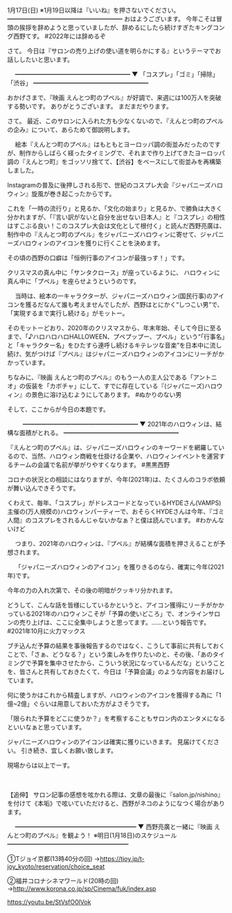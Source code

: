 1月17日(日) ※1月19日以降は『いいね』を押さないでください。
━━━━━━━━━━━━━━━━━━━
おはようございます。
今年こそは冒頭の挨拶を辞めようと思っていましたが、辞めるにしたら続けすぎたキングコング西野てす。
#2022年には辞めるぞ

さて。
今日は『サロンの売り上げの使い道を明らかにする』というテーマでお話ししたいと思います。

　
━━━━━━━━━━━━━━━━━━━
▼ 「コスプレ」「ゴミ」「掃除」「渋谷」
━━━━━━━━━━━━━━━━━━━

おかげさまで、『映画 えんとつ町のプペル』が好調で、来週には100万人を突破する勢いです。
ありがとうございます。
まだまだやります。

さて。
最近、このサロンに入られた方も少なくないので、『えんとつ町のプペルの企み』について、あらためて御説明します。

　
絵本『えんとつ町のプペル』はもともとヨーロッパ調の街並みだったのですが、制作からしばらく経ったタイミングで、それまで作り上げてきたヨーロッパ調の『えんとつ町』をゴッソリ捨てて、【渋谷】をベースにして街並みを再構築しました。

Instagramの普及に後押しされる形で、世紀のコスプレ大会『ジャパニーズハロウィン』旋風が巻き起こったからです。

これを「一時の流行り」と見るか、「文化の始まり」と見るか、で勝負は大きく分かれますが、「『言い訳がないと自分を出せない日本人』と『コスプレ』の相性はすこぶる良い！このコスプレ大会は文化として根付く」と読んだ西野亮廣は、制作中の『えんとつ町のプペル』をジャパニーズハロウィンに寄せて、ジャパニーズハロウィンのアイコンを獲りに行くことを決めます。

その頃の西野の口癖は「恒例行事のアイコンが最強っす！」です。

クリスマスの真ん中に「サンタクロース」が座っているように、
ハロウィンに真ん中に「プペル」を座らせようというのです。

　
当時は、絵本の一キャラクターが、ジャパニーズハロウィン(国民行事)のアイコンを獲るだなんて誰も考えませんでしたが、西野はとにかく“しつこい男”で、「実現するまで実行し続ける」がモットー。

そのモットーどおり、2020年のクリスマスから、年末年始、そして今日に至るまで、「♪ハロハロハロHALLOWEEN、プペプップー、プペル」という“「行事名」と「キャラクター名」をひたすら連呼し続けるキテレツな音楽”を日本中に流し続け、気がつけば『プペル』はジャパニーズハロウィンのアイコンにリーチがかかっています。

ちなみに、『映画 えんとつ町のプペル』のもう一人の主人公である「アントニオ」の仮装を「カボチャ」にして、すでに存在している『(ジャパニーズ)ハロウィン』の景色に溶け込むようにしてあります。
#ぬかりのない男

そして、ここからが今日の本題です。

　
　
━━━━━━━━━━━━━━━━━━━
▼ 2021年のハロウィンは、結構な面積がとれる。
━━━━━━━━━━━━━━━━━━━

『えんとつ町のプペル』は、ジャパニーズハロウィンのキーワードを網羅しているので、当然、ハロウィン商戦を仕掛ける企業や、ハロウィンイベントを運営するチームの会議で名前が挙がりやすくなります。
#黒黒西野

コロナの状況との相談にはなりますが、今年(2021年)は、たくさんのコラボ依頼が舞い込んできそうです。

くわえて、毎年、「コスプレ」がドレスコードとなっているHYDEさん(VAMPS)主催の(万人規模の)ハロウィンパーティーで、おそらくHYDEさんは今年、『ゴミ人間』のコスプレをされるんじゃないかなぁ？と僕は読んでいます。
#わかんないけど

　
つまり、2021年のハロウィンは、『プペル』が結構な面積を押さえることが予想されます。

　
「ジャパニーズハロウィンのアイコン」を獲りきるのなら、確実に今年(2021年)です。

今年の力の入れ次第で、その後の明暗がクッキリ分かれます。

どうして、こんな話を皆様にしているかというと、アイコン獲得にリーチがかかっている2021年のハロウィンこそが「予算の使いどころ」で、オンラインサロンの売り上げは、ここに全集中しようと思ってます。……という報告です。
#2021年10月に火力マックス

ブチ込んだ予算の結果を事後報告するのではなく、こうして事前に共有しておくことで、「さぁ、どうなる？」という楽しみを作りたいのと、その後、「あのタイミングで予算を集中させたから、こういう状況になっているんだな」ということを、皆さんと共有しておきたくて、今日は「予算会議」のような内容をお届けしています。

何に使うかはこれから精査しますが、ハロウィンのアイコンを獲得する為に「1億~2億」ぐらいは用意しておいた方がよさそうです。

「限られた予算をどこに使うか？」を考察することもサロン内のエンタメになるといいなぁと思っています。

ジャパニーズハロウィンのアイコンは確実に獲りにいきます。
見届けてください。
引き続き、宜しくお願い致します。

現場からは以上でーす。

　
　

【追伸】
サロン記事の感想を呟かれる際は、文章の最後に『salon.jp/nishino』を付けて《本垢》で呟いていただけると、西野がネコのようになつく場合があります。

　
━━━━━━━━━━━━━━━━━━━━
▼ 西野亮廣と一緒に『映画 えんとつ町のプペル』を観よう！ ※明日(1月18日)のスケジュール
━━━━━━━━━━━━━━━━━━━━

①Tジョイ京都(13時40分の回)
→https://tjoy.jp/t-joy_kyoto/reservation/choice_seat

②福井コロナシネマワールド(20時の回)
→http://www.korona.co.jp/sp/Cinema/fuk/index.asp

https://youtu.be/StVsfO0lVok
